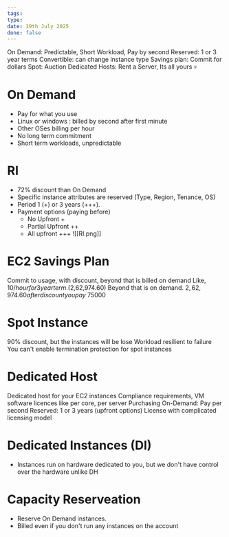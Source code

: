 ```yaml
---
tags: 
type: 
date: 19th July 2025
done: false
---
```


On Demand: Predictable, Short Workload, Pay by second
Reserved: 1 or 3 year terms
    Convertible: can change instance type
Savings plan: Commit for dollars
Spot: Auction
Dedicated Hosts: Rent a Server, Its all yours 💀

# On Demand
- Pay for what you use
- Linux or windows : billed by second after first minute
- Other OSes billing per hour
- No long term commitment
- Short term workloads, unpredictable
# RI
- 72% discount than On Demand
- Specific instance attributes are reserved (Type, Region, Tenance, OS)
- Period 1 (+) or 3 years (+++).
- Payment options (paying before)
	- No Upfront +
	- Partial Upfront ++
	- All upfront +++
![[RI.png]]
# EC2 Savings Plan
Commit to usage, with discount, beyond that is billed on demand
Like, $10/ hour for 3 year term. ($2,62,974.60) Beyond that is on demand.
$2,62,974.60 after discount you pay ~$75000
# Spot Instance
90% discount, but the instances will be lose
Workload resilient to failure
You can't enable termination protection for spot instances
# Dedicated Host
Dedicated host for your EC2 instances
Compliance requirements, VM software licences like per core, per server
Purchasing
On-Demand: Pay per second
Reserved: 1 or 3 years (upfront options)
License with complicated licensing model
# Dedicated Instances (DI)
- Instances run on hardware dedicated to you, but we don't have control over the hardware unlike DH

# Capacity Reserveation
- Reserve On Demand instances. 
- Billed even if you don't run any instances on the account
